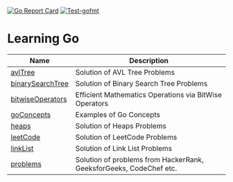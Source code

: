 [![Go Report Card](https://goreportcard.com/badge/github.com/iamniting/golang)](https://goreportcard.com/report/github.com/iamniting/golang)
[![Test-gofmt](https://github.com/iamniting/golang/workflows/TestGoTools/badge.svg)](https://github.com/iamniting/golang/actions)

# Learning Go

|  Name  | Description |
|  ----- | ----------- |
| [avlTree](https://github.com/iamniting/golang/tree/master/avlTree) | Solution of AVL Tree Problems |
| [binarySearchTree](https://github.com/iamniting/golang/tree/master/binarySearchTree) | Solution of Binary Search Tree Problems |
| [bitwiseOperators](https://github.com/iamniting/golang/tree/master/bitwiseOperators) | Efficient Mathematics Operations via BitWise Operators |
| [goConcepts](https://github.com/iamniting/golang/tree/master/goConcepts) | Examples of Go Concepts |
| [heaps](https://github.com/iamniting/golang/tree/master/heaps) | Solution of Heaps Problems |
| [leetCode](https://github.com/iamniting/golang/tree/master/leetCode) | Solution of LeetCode Problems |
| [linkList](https://github.com/iamniting/golang/tree/master/linkList) | Solution of Link List Problems |
| [problems](https://github.com/iamniting/golang/tree/master/problems) | Solution of problems from HackerRank, GeeksforGeeks, CodeChef etc. |
